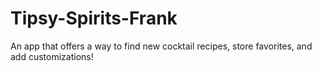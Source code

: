 # Tipsy-Spirits-Frank
An app that offers a way to find new cocktail recipes, store favorites, and add customizations!
